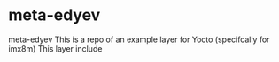 # meta-edyev
meta-edyev  This is a repo of an example layer for Yocto (specifcally for imx8m)  This layer include
